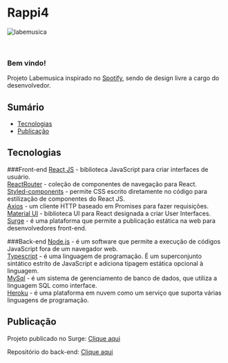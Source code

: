 
# Rappi4

![labemusica](https://i.ibb.co/X5SFkbx/labemusica.png)


<br/>

### Bem vindo!

Projeto Labemusica inspirado no [Spotify](https://open.spotify.com/), sendo de design livre a cargo do desenvolvedor.


## Sumário

- [Tecnologias](#tecnologias)
- [Publicação](#publicação)


## Tecnologias

###Front-end
[React JS](https://pt-br.reactjs.org/) - biblioteca JavaScript para criar interfaces de usuário.<br/>
[ReactRouter](https://reactrouter.com/) - coleção de componentes de navegação para React.</br>
[Styled-components](https://styled-components.com/) -  permite CSS escrito diretamente no código para estilização de componentes do React JS.<br/>
[Axios](https://axios-http.com/) - um cliente HTTP baseado em Promises para fazer requisições.</br>
[Material UI](https://material-ui.com/) - biblioteca UI para React designada a criar User Interfaces. </br>
[Surge](https://surge.sh/) - é uma plataforma que permite a publicação estática na web para desenvolvedores front-end.

###Back-end
[Node.js](https://nodejs.org/) - é um software que permite a execução de códigos JavaScript fora de um navegador web. </br>
[Typescript](https://www.typescriptlang.org/) - é uma linguagem de programação. É um superconjunto sintático estrito de JavaScript e adiciona tipagem estática opcional à linguagem.</br>
[MySql](https://www.mysql.com/) - é um sistema de gerenciamento de banco de dados, que utiliza a linguagem SQL como interface.</br>
[Heroku](https://dashboard.heroku.com/) - é uma plataforma em nuvem como um serviço que suporta várias linguagens de programação.


## Publicação

Projeto publicado no Surge:
[Clique aqui](https://labemusica-sam.surge.sh/login)

Repositório do back-end:
[Clique aqui](https://github.com/samenc99/labemusicas-back)
